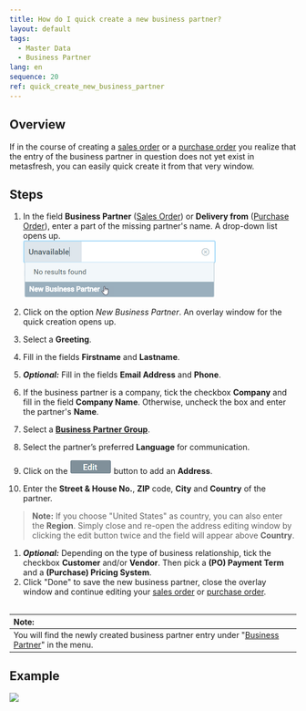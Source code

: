 ```yaml
---
title: How do I quick create a new business partner?
layout: default
tags:
  - Master Data
  - Business Partner
lang: en
sequence: 20
ref: quick_create_new_business_partner
---
```


## Overview
If in the course of creating a [sales order](SalesOrder_recording) or a [purchase order](CreatePurchaseOrder) you realize that the entry of the business partner in question does not yet exist in metasfresh, you can easily quick create it from that very window.

## Steps
1. In the field **Business Partner** ([Sales Order](SalesOrder_recording)) or **Delivery from** ([Purchase Order](CreatePurchaseOrder)), enter a part of the missing partner's name. A drop-down list opens up.<br>
![](assets/New_Businesspartner_quickcreate.png)

1. Click on the option *New Business Partner*. An overlay window for the quick creation opens up.
1. Select a **Greeting**.
1. Fill in the fields **Firstname** and **Lastname**.
1. ***Optional:*** Fill in the fields **Email Address** and **Phone**.
1. If the business partner is a company, tick the checkbox **Company** and fill in the field **Company Name**. Otherwise, uncheck the box and enter the partner's **Name**.
1. Select a [**Business Partner Group**](New_Business_Partner_Group).
1. Select the partner’s preferred **Language** for communication.
1. Click on the !["Edit"](assets/Edit_address_button.png) button to add an **Address**.
1. Enter the **Street & House No.**, **ZIP** code, **City** and **Country** of the partner.
 >**Note:** If you choose "United States" as country, you can also enter the **Region**. Simply close and re-open the address editing window by clicking the edit button twice and the field will appear above **Country**.

1. ***Optional:*** Depending on the type of business relationship, tick the checkbox **Customer** and/or **Vendor**. Then pick a **(PO) Payment Term** and a **(Purchase) Pricing System**.
1. Click "Done" to save the new business partner, close the overlay window and continue editing your [sales order](SalesOrder_recording) or [purchase order](CreatePurchaseOrder).
<br><br>

| **Note:** |
| :--- |
| You will find the newly created business partner entry under "[Business Partner](Menu)" in the menu. |

## Example
![](assets/Quick_create_new_business_partner.gif)
